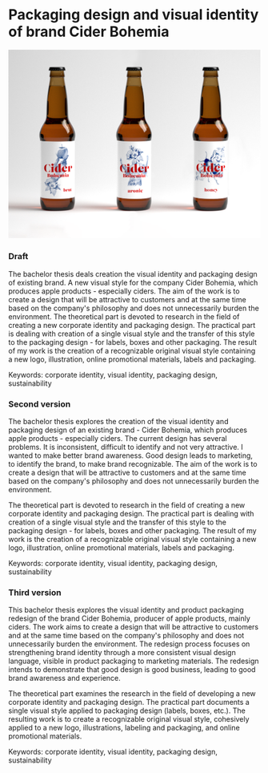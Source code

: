 # Packaging design and visual identity of brand Cider Bohemia
![new labels for Cider Bohemia.](./thesis-abstract-hero.png)

### Draft
The bachelor thesis deals creation the visual identity and packaging design of existing brand.  A new visual style for the company Cider Bohemia, which produces apple products - especially ciders.
The aim of the work is to create a design that will be attractive to customers and at the same time based on the company's philosophy and does not unnecessarily burden the environment.
The theoretical part is devoted to research in the field of creating a new corporate identity and packaging design. The practical part is dealing with creation of a single visual style and the transfer of this style to the packaging design - for labels, boxes and other packaging.
The result of my work is the creation of a recognizable original visual style containing a new logo, illustration, online promotional materials, labels and packaging.


Keywords: corporate identity, visual identity, packaging design, sustainability

### Second version 
The bachelor thesis explores the creation of the visual identity and packaging design of an existing brand - Cider Bohemia, which produces apple products - especially ciders. The current design has several problems. It is inconsistent, difficult to identify and not very attractive. I wanted to make better brand awareness. Good design leads to marketing, to identify the brand, to make brand recognizable. The aim of the work is to create a design that will be attractive to customers and at the same time based on the company's philosophy and does not unnecessarily burden the environment.

The theoretical part is devoted to research in the field of creating a new corporate identity and packaging design. The practical part is dealing with creation of a single visual style and the transfer of this style to the packaging design - for labels, boxes and other packaging.
The result of my work is the creation of a recognizable original visual style containing a new logo, illustration, online promotional materials, labels and packaging.


Keywords: corporate identity, visual identity, packaging design, sustainability

### Third version 
This bachelor thesis explores the visual identity and product packaging redesign of the brand Cider Bohemia, producer of apple products, mainly ciders. The work aims to create a design that will be attractive to customers and at the same time based on the company's philosophy and does not unnecessarily burden the environment. The redesign process focuses on strengthening brand identity through a more consistent visual design language, visible in product packaging to marketing materials. The redesign intends to demonstrate that good design is good business, leading to good brand awareness and experience.

The theoretical part examines the research in the field of developing a new corporate identity and packaging design. The practical part documents a single visual style applied to packaging design (labels, boxes, etc.). The resulting work is to create a recognizable original visual style, cohesively applied to a new logo, illustrations, labeling and packaging, and online promotional materials.

Keywords: corporate identity, visual identity, packaging design, sustainability
